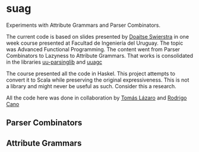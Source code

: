 suag
====

Experiments with Attribute Grammars and Parser Combinators.

The current code is based on slides presented by [Doaitse Swierstra](http://www.cs.uu.nl/staff/doaitse.html) in one week course presented at Facultad de Ingeniería del Uruguay. The topic was Advanced Functional Programming. The content went from Parser Combinators to Lazyness to Attribute Grammars. That works is consolidated in the libraries [uu-parsinglib](http://hackage.haskell.org/package/uu-parsinglib-2.7.4) and [uuagc](http://www.cs.uu.nl/wiki/HUT/AttributeGrammarSystem)

The course presented all the code in Haskel. This project attempts to convert it to Scala while preserving the original expressiveness. This is not a library and might never be useful as such. Consider this a research.

All the code here was done in collaboration by [Tomás Lázaro](https://github.com/tlazaro) and [Rodrigo Cano](https://github.com/rcano)

Parser Combinators
------------------

Attribute Grammars
------------------

